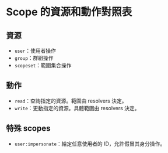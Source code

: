 # Scope 的資源和動作對照表

## 資源

- `user`：使用者操作
- `group`：群組操作
- `scopeset`：範圍集合操作

## 動作

- `read`：查詢指定的資源。範圍由 resolvers 決定。
- `write`：更動指定的資源。具體範圍由 resolvers 決定。

## 特殊 scopes

- `user:impersonate`：給定任意使用者的 ID，允許假冒其身分操作。

